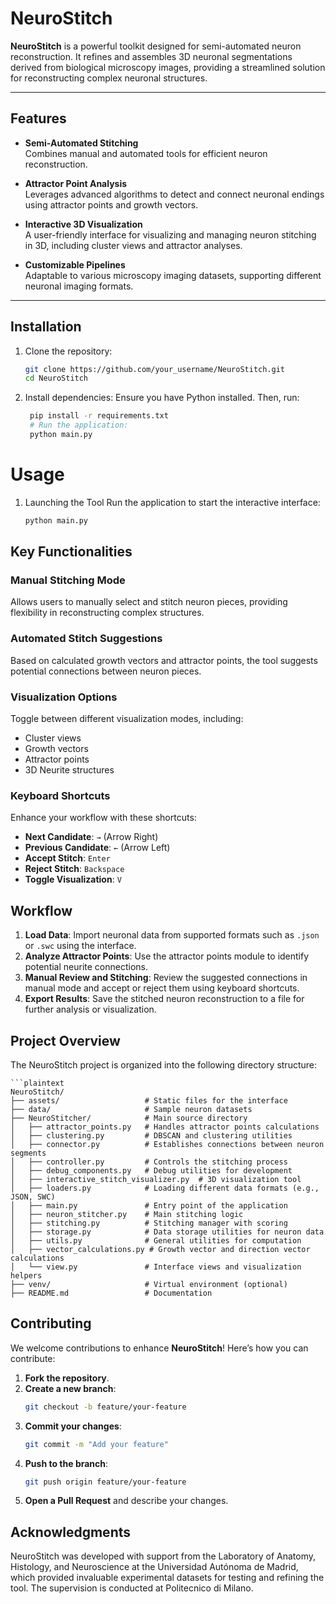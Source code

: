 # NeuroStitch

**NeuroStitch** is a powerful toolkit designed for semi-automated neuron reconstruction. It refines and assembles 3D neuronal segmentations derived from biological microscopy images, providing a streamlined solution for reconstructing complex neuronal structures.

---

## Features

- **Semi-Automated Stitching**  
  Combines manual and automated tools for efficient neuron reconstruction.
  
- **Attractor Point Analysis**  
  Leverages advanced algorithms to detect and connect neuronal endings using attractor points and growth vectors.

- **Interactive 3D Visualization**  
  A user-friendly interface for visualizing and managing neuron stitching in 3D, including cluster views and attractor analyses.

- **Customizable Pipelines**  
  Adaptable to various microscopy imaging datasets, supporting different neuronal imaging formats.

---

## Installation

1. Clone the repository:
   ```bash
   git clone https://github.com/your_username/NeuroStitch.git
   cd NeuroStitch

2. Install dependencies: 
   Ensure you have Python installed. Then, run:
   ```bash
    pip install -r requirements.txt
    # Run the application:
    python main.py

# Usage
  1. Launching the Tool
      Run the application to start the interactive interface:
        ```bash
        python main.py

## Key Functionalities

### Manual Stitching Mode
Allows users to manually select and stitch neuron pieces, providing flexibility in reconstructing complex structures.

### Automated Stitch Suggestions
Based on calculated growth vectors and attractor points, the tool suggests potential connections between neuron pieces.

### Visualization Options
Toggle between different visualization modes, including:
- Cluster views
- Growth vectors
- Attractor points
- 3D Neurite structures

### Keyboard Shortcuts
Enhance your workflow with these shortcuts:
- **Next Candidate**: `→` (Arrow Right)
- **Previous Candidate**: `←` (Arrow Left)
- **Accept Stitch**: `Enter`
- **Reject Stitch**: `Backspace`
- **Toggle Visualization**: `V`

## Workflow

1. **Load Data**: Import neuronal data from supported formats such as `.json` or `.swc` using the interface.
2. **Analyze Attractor Points**: Use the attractor points module to identify potential neurite connections.
3. **Manual Review and Stitching**: Review the suggested connections in manual mode and accept or reject them using keyboard shortcuts.
4. **Export Results**: Save the stitched neuron reconstruction to a file for further analysis or visualization.

## Project Overview

  The NeuroStitch project is organized into the following directory structure:
    
    
    ```plaintext
    NeuroStitch/
    ├── assets/                   # Static files for the interface
    ├── data/                     # Sample neuron datasets
    ├── NeuroStitcher/            # Main source directory
    │   ├── attractor_points.py   # Handles attractor points calculations
    │   ├── clustering.py         # DBSCAN and clustering utilities
    │   ├── connector.py          # Establishes connections between neuron segments
    │   ├── controller.py         # Controls the stitching process
    │   ├── debug_components.py   # Debug utilities for development
    │   ├── interactive_stitch_visualizer.py  # 3D visualization tool
    │   ├── loaders.py            # Loading different data formats (e.g., JSON, SWC)
    │   ├── main.py               # Entry point of the application
    │   ├── neuron_stitcher.py    # Main stitching logic
    │   ├── stitching.py          # Stitching manager with scoring
    │   ├── storage.py            # Data storage utilities for neuron data
    │   ├── utils.py              # General utilities for computation
    │   ├── vector_calculations.py # Growth vector and direction vector calculations
    │   └── view.py               # Interface views and visualization helpers
    ├── venv/                     # Virtual environment (optional)
    ├── README.md                 # Documentation


## Contributing

We welcome contributions to enhance **NeuroStitch**! Here’s how you can contribute:

1. **Fork the repository**.
2. **Create a new branch**:
   ```bash
   git checkout -b feature/your-feature
3. **Commit your changes**:
   ```bash
   git commit -m "Add your feature"
4. **Push to the branch**:
   ```bash
   git push origin feature/your-feature
5. **Open a Pull Request** and describe your changes.


## Acknowledgments


NeuroStitch was developed with support from the Laboratory of Anatomy, Histology, and Neuroscience at the Universidad Autónoma de Madrid, which provided invaluable experimental datasets for testing and refining the tool. The supervision is conducted at Politecnico di Milano.

